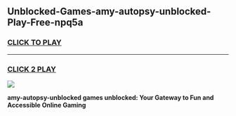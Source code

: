 
## Unblocked-Games-amy-autopsy-unblocked-Play-Free-npq5a
<h3>
<a href="https://premium76.site?title=amy-autopsy-unblocked&ref=18A1">CLICK TO PLAY</a></h3>
<hr>

<h3>
<a href="https://premium76.site?title=amy-autopsy-unblocked&ref=18A1">CLICK 2 PLAY</a>
  
</h3>

<a href="https://premium76.site?title=amy-autopsy-unblocked&ref=18A1"><img src="https://clearcache.store/games.png"></a>


**amy-autopsy-unblocked games unblocked: Your Gateway to Fun and Accessible Online Gaming**
